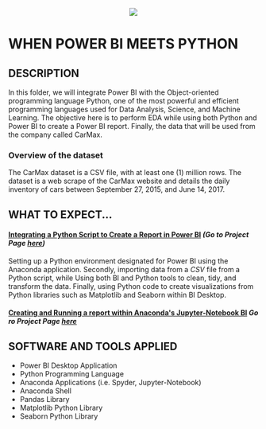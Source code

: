 <p align="center">
  <img src="https://github.com/deepakm925/Power-BI/blob/main/When-Python-meets-Power-BI/resources/heading-python.png"/>
</p> 

# WHEN POWER BI MEETS PYTHON


## DESCRIPTION
In this folder, we will integrate Power BI with the Object-oriented programming language Python, one of the most powerful and efficient programming languages used for Data Analysis, Science, and Machine Learning. 
The objective here is to perform EDA while using both Python and Power BI to create a Power BI report. Finally, the data that will be used from the company called CarMax. 

### Overview of the dataset
The CarMax dataset is a CSV file, with at least one (1) million rows. The dataset is a web scrape of the CarMax website and details the daily inventory of cars between September 27, 2015, and June 14, 2017.

## WHAT TO EXPECT...
#### <ins>Integrating a Python Script to Create a Report in Power BI</ins> *(Go to Project Page [here](https://github.com/deepakm925/Power-BI/tree/main/When-Python-meets-Power-BI/Integrating-a-Python-Script-to-create-a-report-in-BI))*

Setting up a Python environment designated for Power BI using the Anaconda application. Secondly, importing data from a *CSV* file from a Python script, while Using both BI and Python tools to clean, tidy, and transform the data. Finally, using Python code to create visualizations from Python libraries such as Matplotlib and Seaborn within BI Desktop. 

#### <ins> Creating and Running a report within Anaconda's Jupyter-Notebook BI</ins> *Go ro Project Page [here](https://github.com/deepakm925/Power-BI/tree/main/When-Python-meets-Power-BI/Integrating-a-Power-BI-Report-into-Anaconda's-Jupyter-Notebook)*

## SOFTWARE AND TOOLS APPLIED
- Power BI Desktop Application
- Python Programming Language
- Anaconda Applications (i.e. Spyder, Jupyter-Notebook)
- Anaconda Shell
- Pandas Library
- Matplotlib Python Library
- Seaborn Python Library
